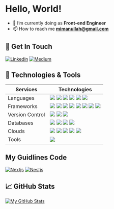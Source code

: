 # Hello, World!

-   🌱 I’m currently doing as **Front-end Engineer**
-   📫 How to reach me **mimanullah@gmail.com**

## 📝 Get In Touch

[![Linkedin](https://img.shields.io/badge/linkedin-%230077B5.svg?&style=for-the-badge&logo=linkedin&logoColor=white)][linkedin]
[![Medium](https://img.shields.io/badge/medium-%230077B5.svg?&style=for-the-badge&logo=medium&logoColor=white&color=black)][medium]

## 🔧 Technologies & Tools

| Services                       | Technologies      
| ------------------------------ | ------------------------
| Languages                      | ![](https://img.shields.io/badge/JavaScript-%23F7DF1E?style=for-the-badge&logo=javascript&logoColor=black) ![](https://img.shields.io/badge/TypeScript-%23007ACC?style=for-the-badge&logo=typescript&logoColor=white) ![](https://img.shields.io/badge/PHP-%23777BB4?style=for-the-badge&logo=php&logoColor=white) ![](https://img.shields.io/badge/Java-%23ED8B00?style=for-the-badge&logo=java&logoColor=white) ![](https://img.shields.io/badge/Python-%233776AB?style=for-the-badge&logo=python&logoColor=white) ![](https://img.shields.io/badge/Dart-%230175C2?style=for-the-badge&logo=dart&logoColor=white)
| Frameworks                     | ![](https://img.shields.io/badge/Vue.js-green?style=for-the-badge&logo=vue.js&logoColor=white) ![](https://img.shields.io/badge/Vue.js-3.x-green?style=for-the-badge&logo=vue.js&logoColor=white) ![](https://img.shields.io/badge/Nuxt.js-lightgreen?style=for-the-badge&logo=nuxt.js&logoColor=white) ![](https://img.shields.io/badge/React.js-blue?style=for-the-badge&logo=react&logoColor=white) ![](https://img.shields.io/badge/Next.js-blue?style=for-the-badge&logo=next.js&logoColor=white) ![](https://img.shields.io/badge/Nest.js-red?style=for-the-badge&logo=nestjs&logoColor=white) ![](https://img.shields.io/badge/Express-lightgrey?style=for-the-badge&logo=express&logoColor=white) ![](https://img.shields.io/badge/Laravel-red?style=for-the-badge&logo=laravel&logoColor=white)
| Version Control                | ![](https://img.shields.io/badge/Git-F05032?style=for-the-badge&logo=git&logoColor=white) ![](https://img.shields.io/badge/GitLab-FCA121?style=for-the-badge&logo=gitlab&logoColor=white) ![](https://img.shields.io/badge/GitHub-181717?style=for-the-badge&logo=github&logoColor=white) 
| Databases                      | ![](https://img.shields.io/badge/MySQL-4479A1?style=for-the-badge&logo=mysql&logoColor=white) ![](https://img.shields.io/badge/PostgreSQL-336791?style=for-the-badge&logo=postgresql&logoColor=white) ![](https://img.shields.io/badge/SQLite-003B57?style=for-the-badge&logo=sqlite&logoColor=white) ![](https://img.shields.io/badge/MongoDB-47A248?style=for-the-badge&logo=mongodb&logoColor=white)
| Clouds                         | ![](https://img.shields.io/badge/google%20cloud-%234285F4?style=for-the-badge&logo=google-cloud&logoColor=white) ![](https://img.shields.io/badge/heroku-%23430098?style=for-the-badge&logo=heroku&logoColor=white) ![](https://img.shields.io/badge/vercel-%23000000?style=for-the-badge&logo=vercel&logoColor=white) ![](https://img.shields.io/badge/railway-%23000000?style=for-the-badge&logo=railway&logoColor=white) ![](https://img.shields.io/badge/AWS-%23232F3E?style=for-the-badge&logo=amazon-aws&logoColor=white)
| Tools                          | ![](https://img.shields.io/badge/docker%20-%230db7ed.svg?&style=for-the-badge&logo=docker&logoColor=white)

## My Guidlines Code
[![Nextjs](https://img.shields.io/badge/Next.js-blue?style=for-the-badge&logo=next.js&logoColor=white)][nextjs-example]
[![Nestjs](https://img.shields.io/badge/Nest.js-red?style=for-the-badge&logo=nestjs&logoColor=white)][nestjs-example]

## &#x1f4c8; GitHub Stats

[![My GitHub Stats](https://github-readme-stats.vercel.app/api/?username=manullah&count_private=true&theme=tokyonight&showicons=true)]()

[linkedin]: https://www.linkedin.com/in/muhammad-imanullah-b3088517b/
[medium]: https://medium.com/@mimanullah
[nextjs-example]: https://github.com/My-Kakeibo/kakeibopocket-backoffice
[nestjs-example]: https://github.com/My-Kakeibo/kakeibopocket-api
